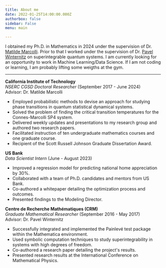 ```yaml
---
title: About me 
date: 2022-01-25T14:00:00.000Z
authorbox: false
sidebar: False
menu: main

---
```


I obtained my Ph.D. in Mathematics in 2024 under the supervision of Dr. [Matilde Marcolli](https://en.wikipedia.org/wiki/Matilde_Marcolli). Prior to that I worked under the supervision of Dr. [Pavel Winternitz](https://scholar.google.com/citations?user=vudg6JYAAAAJ&hl=en) on superintegrable quantum systems. I am currently looking for an opportunity to work in Machine Learning/Data Science. If I am not coding or learning, I am probably lifting some weigths at the gym.

--- 


**California Institute of Technology**  
*NSERC CGSD Doctoral Researcher* (September 2017 - June 2024)  
Advisor: Dr. Matilde Marcolli

- Employed probabilistic methods to devise an approach for studying phase transitions in quantum statistical dynamical systems.
- Solved the problem of finding the critical transition temperatures for the Connes-Marcolli SP4 system.
- Delivered weekly updates and presentations to my research group and authored two research papers.
- Facilitated instruction of ten undergraduate mathematics courses and one graduate course.
- Recipient of the Scott Russell Johnson Graduate Dissertation Award.

**US Bank**  
*Data Scientist Intern* (June - August 2023)

- Improved a regression model for predicting national home appreciation by 30%.
- Collaborated with a team of Ph.D. candidates and mentors from US Bank.
- Co-authored a whitepaper detailing the optimization process and outcomes.
- Presented findings to the Modeling Director.

**Centre de Recherche Mathématiques (CRM)**  
*Graduate Mathematical Researcher* (September 2016 - May 2017)  
Advisor: Dr. Pavel Winternitz

- Successfully integrated and implemented the Painlevé test package within the Mathematica environment.
- Used symbolic computation techniques to study superintegrability in systems with high degrees of freedom.
- Co-authored a research paper detailing the project's results.
- Presented research results at the International Conference on Mathematical Physics.